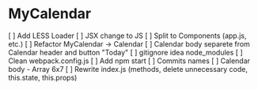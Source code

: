 # MyCalendar
[ ] Add LESS Loader
[ ] JSX change to JS
[ ] Split to Components (app.js, etc.)
[ ] Refactor MyCalendar -> Calendar
[ ] Calendar body separete from Calendar header and button "Today"
[ ] gitignore idea node_modules
[ ] Clean webpack.config.js
[ ] Add npm start
[ ] Commits names
[ ] Calendar body - Array 6x7 
[ ] Rewrite index.js (methods, delete unnecessary code, this.state, this.props)
